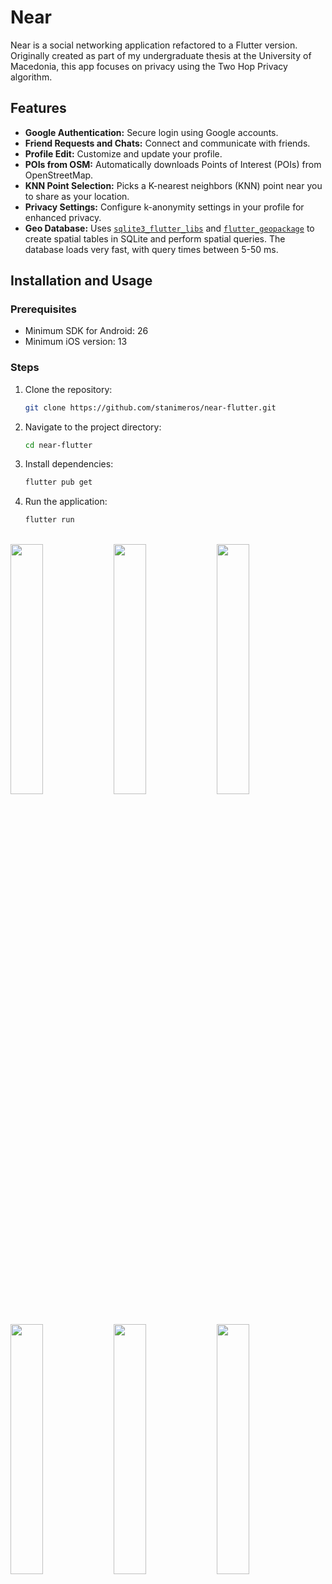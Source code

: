 # Near

Near is a social networking application refactored to a Flutter version. Originally created as part of my undergraduate thesis at the University of Macedonia, this app focuses on privacy using the Two Hop Privacy algorithm.

## Features

- **Google Authentication:** Secure login using Google accounts.
- **Friend Requests and Chats:** Connect and communicate with friends.
- **Profile Edit:** Customize and update your profile.
- **POIs from OSM:** Automatically downloads Points of Interest (POIs) from OpenStreetMap.
- **KNN Point Selection:** Picks a K-nearest neighbors (KNN) point near you to share as your location.
- **Privacy Settings:** Configure k-anonymity settings in your profile for enhanced privacy.
- **Geo Database:** Uses [`sqlite3_flutter_libs`](https://pub.dev/packages/sqlite3_flutter_libs) and [`flutter_geopackage`](https://pub.dev/packages/flutter_geopackage) to create spatial tables in SQLite and perform spatial queries. The database loads very fast, with query times between 5-50 ms.



## Installation and Usage

### Prerequisites

- Minimum SDK for Android: 26
- Minimum iOS version: 13

### Steps

1. Clone the repository:
   ```sh
   git clone https://github.com/stanimeros/near-flutter.git
2. Navigate to the project directory:
    ```sh
    cd near-flutter
3. Install dependencies:
    ```sh
    flutter pub get
4. Run the application:
    ```sh
    flutter run
<br>
<img src="https://github.com/user-attachments/assets/2b8c550a-be09-4a96-91c1-52b4168d9b97" width="32%"></img> 
<img src="https://github.com/user-attachments/assets/35755895-ab03-45f2-a54a-59b9c7c16008" width="32%"></img> 
<img src="https://github.com/user-attachments/assets/c87320c2-f9bc-487e-9d4d-754f9660cb14" width="32%"></img> 
<img src="https://github.com/user-attachments/assets/21ba1ad7-be7f-4e86-91fd-e922298d0ff5" width="32%"></img> 
<img src="https://github.com/user-attachments/assets/f54bcb68-0b9c-48a3-9335-2c693042c99b" width="32%"></img> 
<img src="https://github.com/user-attachments/assets/ab625602-693a-4b09-8edf-33a55b09e8ba" width="32%"></img> 








